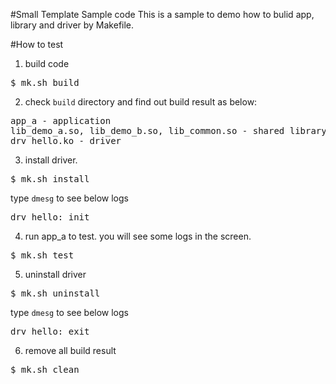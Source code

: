 #Small Template Sample code
This is a sample to demo how to bulid app, library and driver by Makefile.

#How to test
1. build code
<pre>$ mk.sh build</pre>

2. check `build` directory and find out build result as below: 
<pre>
app_a - application
lib_demo_a.so, lib_demo_b.so, lib_common.so - shared library
drv_hello.ko - driver
</pre>

3. install driver.
<pre>$ mk.sh install</pre>
type `dmesg` to see below logs
<pre>
drv_hello: init
</pre>

4. run app_a to test. you will see some logs in the screen.
<pre>$ mk.sh test </pre>


5. uninstall driver
<pre>$ mk.sh uninstall</pre>
type `dmesg` to see below logs
<pre>
drv_hello: exit
</pre>

6. remove all build result
<pre>$ mk.sh clean</pre> 


